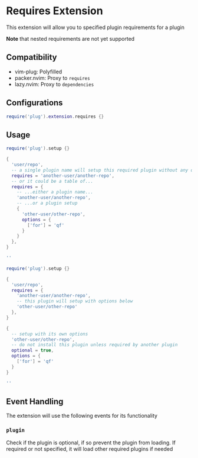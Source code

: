 # Requires Extension

This extension will allow you to specified plugin requirements for a plugin

**Note** that nested requirements are not yet supported

## Compatibility

- vim-plug: Polyfilled
- packer.nvim: Proxy to `requires`
- lazy.nvim: Proxy to `dependencies`

## Configurations

```lua
require('plug').extension.requires {}
```

## Usage

```lua
require('plug').setup {}

{
  'user/repo',
  -- a single plugin name will setup this required plugin without any options
  requires = 'another-user/another-repo',
  -- or it could be a table of...
  requires = {
    -- ...either a plugin name...
    'another-user/another-repo',
    -- ...or a plugin setup
    {
      'other-user/other-repo',
      options = {
        ['for'] = 'qf'
      }
    }
  },
}

''
```

```lua
require('plug').setup {}

{
  'user/repo',
  requires = {
    'another-user/another-repo',
    -- this plugin will setup with options below
    'other-user/other-repo'
  },
}

{
  -- setup with its own options
  'other-user/other-repo',
  -- do not install this plugin unless required by another plugin
  optional = true,
  options = {
    ['for'] = 'qf'
  }
}

''
```

## Event Handling

The extension will use the following events for its functionality

### `plugin`

Check if the plugin is optional, if so prevent the plugin from loading. If
required or not specified, it will load other required plugins if needed
